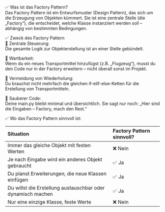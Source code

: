 ✅ Was ist das Factory Pattern?  
Das Factory Pattern ist ein Entwurfsmuster (Design Pattern), das sich um die Erzeugung von Objekten kümmert. Sie ist 
eine zentrale Stelle (die „Factory“), die entscheidet, welche Klasse instanziiert werden soll – abhängig von bestimmten 
Bedingungen.

✅ Zweck des Factory Pattern  
🔹 Zentrale Steuerung:  
Die gesamte Logik zur Objekterstellung ist an einer Stelle gebündelt.

🔹 Wartbarkeit:  
Wenn du ein neues Transportmittel hinzufügst (z.B. „Flugzeug“), musst du den Code nur in der Factory erweitern – nicht 
überall sonst im Projekt.

🔹 Vermeidung von Wiederholung:  
Du brauchst nicht mehrfach die gleichen if-elif-else-Ketten für die Erstellung von Transportmitteln.

🔹 Sauberer Code:  
Deine main.py bleibt minimal und übersichtlich. Sie sagt nur noch:
„Hier sind die Eingaben – Factory, mach den Rest.“

✅ Wo das Factory Pattern sinnvoll ist:  

| Situation                                                   | Factory Pattern sinnvoll? |
|:------------------------------------------------------------|:--------------------------|
| Immer das gleiche Objekt mit festen Werten                  | ❌ Nein                    |
| Je nach Eingabe wird ein anderes Objekt gebraucht           | ✅ Ja                      |
| Du planst Erweiterungen, die neue Klassen einfügen          | ✅ Ja                      |
| Du willst die Erstellung austauschbar oder dynamisch machen | ✅ Ja                      |
| Nur eine einzige Klasse, feste Werte                        | ❌ Nein                    |

